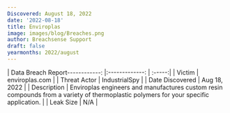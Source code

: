 ```yaml
---
Discovered: August 18, 2022
date: '2022-08-18'
title: Enviroplas
image: images/blog/Breaches.png
author: Breachsense Support
draft: false
yearmonths: 2022/august
---
```


| Data Breach Report------------:     |:-------------:    | :-----:|
| Victim      | enviroplas.com      | 
| Threat Actor      | IndustrialSpy      | 
| Date Discovered      | Aug 18, 2022      | 
| Description      | Enviroplas engineers and manufactures custom resin compounds from a variety of thermoplastic polymers for your specific application.      | 
| Leak Size      | N/A      | 


